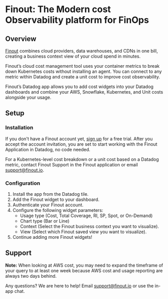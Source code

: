 # Finout: The Modern cost Observability platform for FinOps

## Overview


[Finout](https://finout.io) combines cloud providers, data warehouses, and CDNs in one bill, creating a business context view of your cloud spend in minutes.

Finout’s cloud cost management tool uses your container metrics to break down Kubernetes costs without installing an agent. You can connect to any metric within Datadog and create a unit cost to improve cost observability.

Finout’s Datadog app allows you to add cost widgets into your Datadog dashboards and combine your AWS, Snowflake, Kubernetes, and Unit costs alongside your usage.

## Setup

### Installation

If you don't have a Finout account yet, [sign up](https://finout.io/start-now) for a free trial. After you accept the account invitation, you are set to start working with the Finout Application in Datadog, no code needed. 

For a Kubernetes-level cost breakdown or a unit cost based on a Datadog metric, contact Finout Support in the Finout application or email [support@finout.io](mailto:support@finout.io).

### Configuration

1. Install the app from the Datadog tile.
2. Add the Finout widget to your dashboard.
3. Authenticate your Finout account.
4. Configure the following widget parameters:
    - Usage type (Cost, Total Coverage, RI, SP, Spot, or On-Demand)
    - Chart type (Bar or Line)
    - Context (Select the Finout business context you want to visualize).
    - View (Select which Finout saved view you want to visualize).
5. Continue adding more Finout widgets!

## Support

**Note:** When looking at AWS cost, you may need to expand the timeframe of your query to at least one week because AWS cost and usage reporting are always two days behind.

Any questions? We are here to help! Email [support@finout.io](mailto:support@finout.io) or use the in-app chat.


